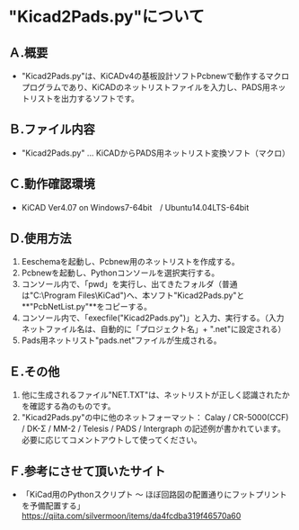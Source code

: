 # "Kicad2Pads.py"について


## Ａ.概要
+ "Kicad2Pads.py"は、KiCADv4の基板設計ソフトPcbnewで動作するマクロプログラムであり、KiCADのネットリストファイルを入力し、PADS用ネットリストを出力するソフトです。


## Ｂ.ファイル内容
+ "Kicad2Pads.py" ... KiCADからPADS用ネットリスト変換ソフト（マクロ）


## Ｃ.動作確認環境
+ KiCAD Ver4.07 on Windows7-64bit　/ Ubuntu14.04LTS-64bit  


## Ｄ.使用方法
1. Eeschemaを起動し、Pcbnew用のネットリストを作成する。
2. Pcbnewを起動し、Pythonコンソールを選択実行する。　
3. コンソール内で、「pwd」を実行し、出てきたフォルダ（普通は"C:\Program Files\KiCad")へ、本ソフト"Kicad2Pads.py"と**"PcbNetList.py"**をコピーする。
4. コンソール内で、「execfile("Kicad2Pads.py")」と入力、実行する。（入力ネットファイル名は、自動的に「プロジェクト名」+ ".net"に設定される）
5. Pads用ネットリスト"pads.net"ファイルが生成される。


## Ｅ.その他
1. 他に生成されるファイル"NET.TXT"は、ネットリストが正しく認識されたかを確認する為のものです。
2. "Kicad2Pads.py"の中に他のネットフォーマット： Calay / CR-5000(CCF) / DK-Σ /  MM-2 / Telesis / PADS / Intergraph の記述例が書かれています。　必要に応じてコメントアウトして使ってください。


## Ｆ.参考にさせて頂いたサイト
+ 「KiCad用のPythonスクリプト ～ ほぼ回路図の配置通りにフットプリントを予備配置する」
        <https://qiita.com/silvermoon/items/da4fcdba319f46570a60>


